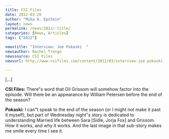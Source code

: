 ```yaml
---
title: CSI Files
date: 2012-03-20
author: "Mika A. Epstein"
layout: news
permalink: /news/2012/:title/
categories: [News, Articles]
tags: ["2012"]

newstitle: "Interview: Joe Pokaski  "
newsauthor: Rachel Trongo
newssource: CSI Files
newsurl: http://www.csifiles.com/content/2012/03/interview-joe-pokaski-2/

---
```


[...]

**CSI Files:** There"s word that Gil Grissom will somehow factor into the episode. Will there be an appearance by William Petersen before the end of the season?

**Pokaski:** I can"t speak to the end of the season (or I might not make it past it myself), but part of Wednesday night"s story is dedicated to understanding Married life between Sara [Sidle, Jorja Fox] and Grissom. How it works, and why it works. And the last image in that sub-story makes me smile every time I see it.

